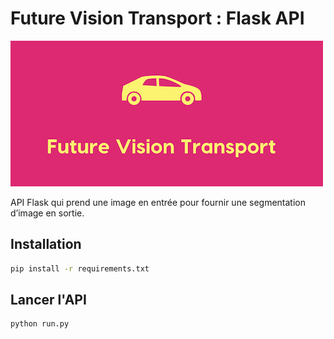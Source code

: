# Future Vision Transport : Flask API

![Logo](app/static/banner.png)

API Flask qui prend une image en entrée pour fournir une segmentation d’image en sortie.


## Installation

```sh
pip install -r requirements.txt
```

## Lancer l'API

```sh
python run.py
```
